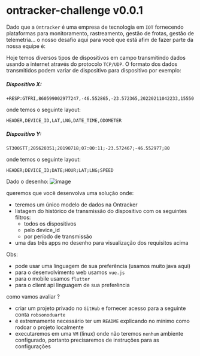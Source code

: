 # ontracker-challenge v0.0.1

Dado que a `Ontracker` é uma empresa de tecnologia em `IOT` fornecendo plataformas para monitoramento, rastreamento, gestão de frotas, gestão de telemetria... o nosso desafio aqui para você que está afim de fazer parte da nossa equipe é:

Hoje temos diversos tipos de dispositivos em campo transmitindo dados usando a internet através do protocolo `TCP/UDP`. O formato dos dados transmitidos podem variar de dispositivo para dispositivo por exemplo:

##### Dispositivo X:
```
+RESP:GTFRI,860599002977247,-46.552865,-23.572365,20220211042233,15550
```
onde temos o seguinte layout:
```
HEADER,DEVICE_ID,LAT,LNG,DATE_TIME,ODOMETER
```

##### Dispositivo Y:
```
ST300STT;205620351;20190718;07:00:11;-23.572467;-46.552977;80
```
onde temos o seguinte layout:
```
HEADER;DEVICE_ID;DATE;HOUR;LAT;LNG;SPEED
```

Dado o desenho:
![image](https://user-images.githubusercontent.com/797845/161099155-55b32939-58a7-422c-aa6d-18621b2b5c73.png)

queremos que você desenvolva uma solução onde:

* teremos um único modelo de dados na Ontracker
* listagem do histórico de transmissão do dispositivo com os seguintes filtros:
  * todos os dispositivos
  * pelo device_id
  * por período de transmissão
* uma das três apps no desenho para visualização dos requisitos acima

Obs:
* pode usar uma linguagem de sua preferência (usamos muito java aqui)
* para o desenvolvimento web usamos `vue.js`
* para o mobile usamos `flutter`
* para o client api linguagem de sua preferẽncia


como vamos avaliar ?

* criar um projeto privado no `GitHub` e fornecer acesso para a seguinte conta `robsonoduarte`
* é extremamente necessário ter um `README` explicando no mínimo como rodoar o projeto localmente
* executaremos  em uma `VM` (linux) onde não teremos `nenhum` ambiente configurado, portanto precisaremos de instruções para as configurações
